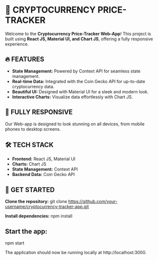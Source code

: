 # 🚀 **CRYPTOCURRENCY PRICE-TRACKER**

Welcome to the **Cryptocurrency Price-Tracker Web-App**! This project is built using **React JS, Material UI, and Chart JS**, offering a fully responsive experience.

## 🔥 **FEATURES**

- **State Management:** Powered by Context API for seamless state management.
- **Real-time Data:** Integrated with the Coin Gecko API for up-to-date cryptocurrency data.
- **Beautiful UI:** Designed with Material UI for a sleek and modern look.
- **Interactive Charts:** Visualize data effortlessly with Chart JS.

## 📱 **FULLY RESPONSIVE**

Our Web-app is designed to look stunning on all devices, from mobile phones to desktop screens.

## 🛠️ **TECH STACK**

- **Frontend:** React JS, Material UI
- **Charts:** Chart JS
- **State Management:** Context API
- **Backend Data:** Coin Gecko API

## 🚀 **GET STARTED**

**Clone the repository:**
git clone https://github.com/your-username/cryptocurrency-tracker-app.git

**Install dependencies:**
npm install

## **Start the app:**
npm start

The application should now be running locally at http://localhost:3000.



